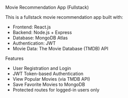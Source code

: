Movie Recommendation App (Fullstack)

This is a fullstack movie recommendation app built with:
- Frontend: React.js
- Backend: Node.js + Express
- Database: MongoDB Atlas
- Authentication: JWT
- Movie Data: The Movie Database (TMDB) API

 Features
- User Registration and Login
- JWT Token-based Authentication
- View Popular Movies (via TMDB API)
- Save Favorite Movies to MongoDB
- Protected routes for logged-in users only
